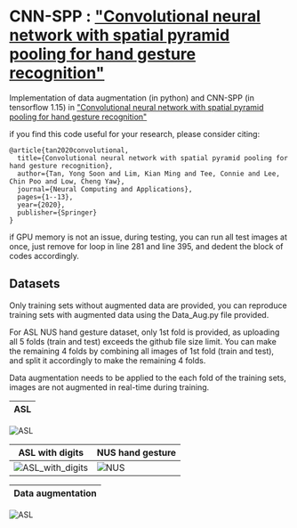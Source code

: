 # CNN-SPP : ["Convolutional neural network with spatial pyramid pooling for hand gesture recognition"](https://link.springer.com/article/10.1007/s00521-020-05337-0)
Implementation of data augmentation (in python) and CNN-SPP (in tensorflow 1.15) in ["Convolutional neural network with spatial pyramid pooling for hand gesture recognition"](https://link.springer.com/article/10.1007/s00521-020-05337-0)

if you find this code useful for your research, please consider citing:

    @article{tan2020convolutional,
      title={Convolutional neural network with spatial pyramid pooling for hand gesture recognition},
      author={Tan, Yong Soon and Lim, Kian Ming and Tee, Connie and Lee, Chin Poo and Low, Cheng Yaw},
      journal={Neural Computing and Applications},
      pages={1--13},
      year={2020},
      publisher={Springer}
    }
    
 if GPU memory is not an issue, during testing, you can run all test images at once, just remove for loop in line 281 and line 395, and dedent the block of codes accordingly. 
 
 ## Datasets
 Only training sets without augmented data are provided, you can reproduce training sets with augmented data using the Data_Aug.py file provided.
 
 For ASL NUS hand gesture dataset, only 1st fold is provided, as uploading all 5 folds (train and test) exceeds the github file size limit. You can make the remaining 4 folds by combining all images of 1st fold (train and test), and split it accordingly to make the remaining 4 folds.
 
 Data augmentation needs to be applied to the each fold of the training sets, images are not augmented in real-time during training.

| ASL                                                                                              
|---------------------------------------------------------------------------------------------------------
![ASL](https://github.com/YongSoonTan/CNN-SPP/blob/main/ASL.jpg)

| ASL with digits                                                                                               | NUS hand gesture                                            
|---------------------------------------------------------------------------------------------------------|------------------------------------------------------------------------
| ![ASL_with_digits](https://github.com/YongSoonTan/CNN-SPP/blob/main/ASL_with_digits.jpg) | ![NUS](https://github.com/YongSoonTan/CNN-SPP/blob/main/NUS.jpg) |

| Data augmentation                                                                                              
|---------------------------------------------------------------------------------------------------------
![ASL](https://github.com/YongSoonTan/CNN-SPP/blob/main/Data_Augmentation.jpg)

